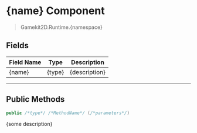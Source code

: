 # {name} Component
> Gamekit2D.Runtime.{namespace}

## Fields
| Field Name | Type | Description |
|-|-|-|
| {name} | {type} | {description} |

---

## Public Methods
```cs
public /*type*/ /*MethodName*/ (/*parameters*/)
```
{some description}
